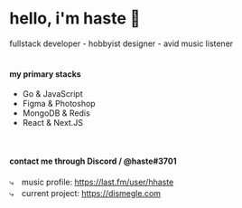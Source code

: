 # hello, i'm haste 🎪
fullstack developer - hobbyist designer - avid music listener <br> 
<br>

#### my primary stacks
 -  Go & JavaScript
 -  Figma & Photoshop
 -  MongoDB & Redis
 -  React & Next.JS
<br>

#### contact me through Discord / @haste#3701 <br>
⤷　music profile: https://last.fm/user/hhaste <br>
⤷　current project: https://dismegle.com

